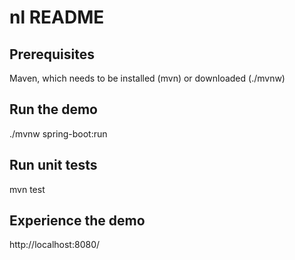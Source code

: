 # nl README

## Prerequisites
Maven, which needs to be installed (mvn) or downloaded (./mvnw)

## Run the demo
./mvnw spring-boot:run

## Run unit tests
mvn test

## Experience the demo
http://localhost:8080/
